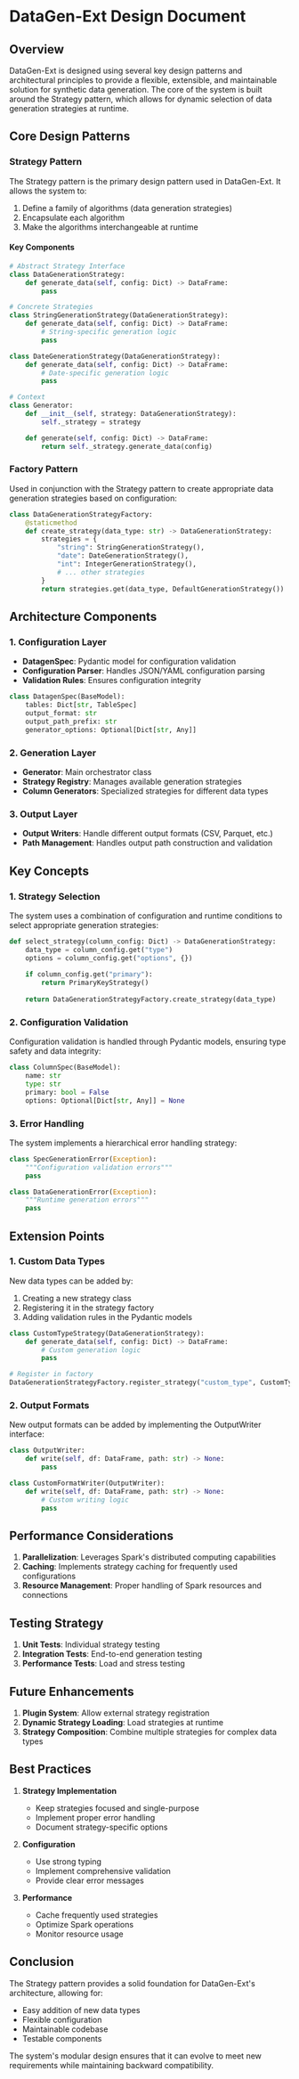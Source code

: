 # DataGen-Ext Design Document

## Overview

DataGen-Ext is designed using several key design patterns and architectural principles to provide a flexible, extensible, and maintainable solution for synthetic data generation. The core of the system is built around the Strategy pattern, which allows for dynamic selection of data generation strategies at runtime.

## Core Design Patterns

### Strategy Pattern

The Strategy pattern is the primary design pattern used in DataGen-Ext. It allows the system to:

1. Define a family of algorithms (data generation strategies)
2. Encapsulate each algorithm
3. Make the algorithms interchangeable at runtime

#### Key Components

```python
# Abstract Strategy Interface
class DataGenerationStrategy:
    def generate_data(self, config: Dict) -> DataFrame:
        pass

# Concrete Strategies
class StringGenerationStrategy(DataGenerationStrategy):
    def generate_data(self, config: Dict) -> DataFrame:
        # String-specific generation logic
        pass

class DateGenerationStrategy(DataGenerationStrategy):
    def generate_data(self, config: Dict) -> DataFrame:
        # Date-specific generation logic
        pass

# Context
class Generator:
    def __init__(self, strategy: DataGenerationStrategy):
        self._strategy = strategy

    def generate(self, config: Dict) -> DataFrame:
        return self._strategy.generate_data(config)
```

### Factory Pattern

Used in conjunction with the Strategy pattern to create appropriate data generation strategies based on configuration:

```python
class DataGenerationStrategyFactory:
    @staticmethod
    def create_strategy(data_type: str) -> DataGenerationStrategy:
        strategies = {
            "string": StringGenerationStrategy(),
            "date": DateGenerationStrategy(),
            "int": IntegerGenerationStrategy(),
            # ... other strategies
        }
        return strategies.get(data_type, DefaultGenerationStrategy())
```

## Architecture Components

### 1. Configuration Layer

- **DatagenSpec**: Pydantic model for configuration validation
- **Configuration Parser**: Handles JSON/YAML configuration parsing
- **Validation Rules**: Ensures configuration integrity

```python
class DatagenSpec(BaseModel):
    tables: Dict[str, TableSpec]
    output_format: str
    output_path_prefix: str
    generator_options: Optional[Dict[str, Any]]
```

### 2. Generation Layer

- **Generator**: Main orchestrator class
- **Strategy Registry**: Manages available generation strategies
- **Column Generators**: Specialized strategies for different data types

### 3. Output Layer

- **Output Writers**: Handle different output formats (CSV, Parquet, etc.)
- **Path Management**: Handles output path construction and validation

## Key Concepts

### 1. Strategy Selection

The system uses a combination of configuration and runtime conditions to select appropriate generation strategies:

```python
def select_strategy(column_config: Dict) -> DataGenerationStrategy:
    data_type = column_config.get("type")
    options = column_config.get("options", {})
    
    if column_config.get("primary"):
        return PrimaryKeyStrategy()
    
    return DataGenerationStrategyFactory.create_strategy(data_type)
```

### 2. Configuration Validation

Configuration validation is handled through Pydantic models, ensuring type safety and data integrity:

```python
class ColumnSpec(BaseModel):
    name: str
    type: str
    primary: bool = False
    options: Optional[Dict[str, Any]] = None
```

### 3. Error Handling

The system implements a hierarchical error handling strategy:

```python
class SpecGenerationError(Exception):
    """Configuration validation errors"""
    pass

class DataGenerationError(Exception):
    """Runtime generation errors"""
    pass
```

## Extension Points

### 1. Custom Data Types

New data types can be added by:
1. Creating a new strategy class
2. Registering it in the strategy factory
3. Adding validation rules in the Pydantic models

```python
class CustomTypeStrategy(DataGenerationStrategy):
    def generate_data(self, config: Dict) -> DataFrame:
        # Custom generation logic
        pass

# Register in factory
DataGenerationStrategyFactory.register_strategy("custom_type", CustomTypeStrategy())
```

### 2. Output Formats

New output formats can be added by implementing the OutputWriter interface:

```python
class OutputWriter:
    def write(self, df: DataFrame, path: str) -> None:
        pass

class CustomFormatWriter(OutputWriter):
    def write(self, df: DataFrame, path: str) -> None:
        # Custom writing logic
        pass
```

## Performance Considerations

1. **Parallelization**: Leverages Spark's distributed computing capabilities
2. **Caching**: Implements strategy caching for frequently used configurations
3. **Resource Management**: Proper handling of Spark resources and connections

## Testing Strategy

1. **Unit Tests**: Individual strategy testing
2. **Integration Tests**: End-to-end generation testing
3. **Performance Tests**: Load and stress testing

## Future Enhancements

1. **Plugin System**: Allow external strategy registration
2. **Dynamic Strategy Loading**: Load strategies at runtime
3. **Strategy Composition**: Combine multiple strategies for complex data types

## Best Practices

1. **Strategy Implementation**
   - Keep strategies focused and single-purpose
   - Implement proper error handling
   - Document strategy-specific options

2. **Configuration**
   - Use strong typing
   - Implement comprehensive validation
   - Provide clear error messages

3. **Performance**
   - Cache frequently used strategies
   - Optimize Spark operations
   - Monitor resource usage

## Conclusion

The Strategy pattern provides a solid foundation for DataGen-Ext's architecture, allowing for:
- Easy addition of new data types
- Flexible configuration
- Maintainable codebase
- Testable components

The system's modular design ensures that it can evolve to meet new requirements while maintaining backward compatibility. 